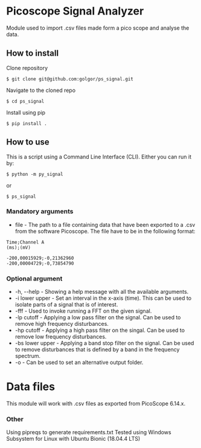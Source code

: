 # Picoscope Signal Analyzer
Module used to import .csv files made form a pico scope and analyse the data.

## How to install
Clone repository
```
$ git clone git@github.com:golgor/ps_signal.git
```
Navigate to the cloned repo
```
$ cd ps_signal
```
Install using pip
```
$ pip install .
```
## How to use
This is a script using a Command Line Interface (CLI). Either you can run it by:
```
$ python -m py_signal
```
or
```
$ ps_signal
```
### Mandatory arguments
* file - The path to a file containing data that have been exported to a .csv from the software Picoscope. The file have to be in the following format:

```
Time;Channel A
(ms);(mV)

-200,00015929;-0,21362960
-200,00004729;-0,73854790
```

### Optional argument
* -h, --help - Showing a help message with all the available arguments.
* -i lower upper - Set an interval in the x-axis (time). This can be used to isolate parts of a signal that is of interest.
* -fff - Used to invoke running a FFT on the given signal.
* -lp cutoff - Applying a low pass filter on the signal. Can be used to remove high frequency disturbances.
* -hp cutoff - Applying a high pass filter on the singal. Can be used to remove low frequency disturbances.
* -bs lower upper - Applying a band stop filter on the signal. Can be used to remove disturbances that is defined by a band in the frequency spectrum.
* -o - Can be used to set an alternative output folder.

# Data files
This module will work with .csv files as exported from PicoScope 6.14.x.

### Other
Using pipreqs to generate requirements.txt
Tested using Windows Subsystem for Linux with Ubuntu Bionic (18.04.4 LTS)
